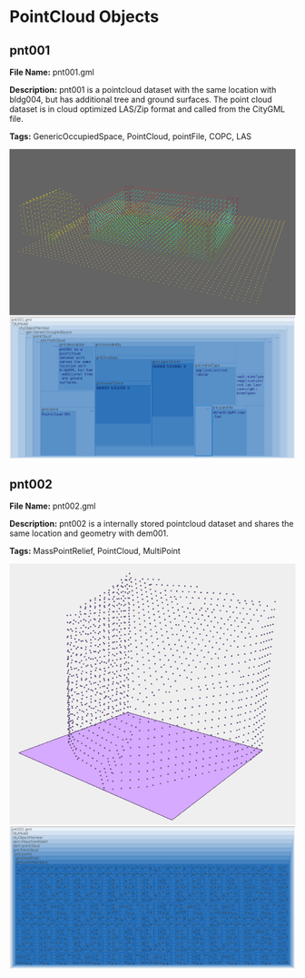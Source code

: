 # PointCloud Objects

## pnt001

**File Name:** pnt001.gml

**Description:** pnt001 is a pointcloud dataset with the same location with bldg004, but has additional tree and ground surfaces. The point cloud dataset is in cloud optimized LAS/Zip format and called from the CityGML file.

**Tags:** GenericOccupiedSpace, PointCloud, pointFile, COPC, LAS


![pnt001](images/pnt001.png)
![pnt001 base](images/pnt001_base.png)

## pnt002

**File Name:** pnt002.gml

**Description:** pnt002 is a internally stored pointcloud dataset and shares the same location and geometry with dem001.

**Tags:** MassPointRelief, PointCloud, MultiPoint


![pnt002](images/pnt002.png)
![pnt002 base](images/pnt002_base.png)